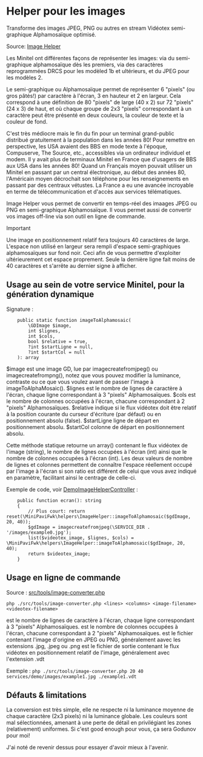 # Helper pour les images

Transforme des images JPEG, PNG ou autres en stream Vidéotex semi-graphique Alphamosaïque optimisé.

Source: [Image Helper](../../src/helpers/ImageHelper.php)

Les Minitel ont différentes façons de représenter les images:
via du semi-graphique alphamosaïque dès les premiers, via des caractères reprogrammées DRCS pour les modèled 1b et ultérieurs, et du JPEG pour les modèles 2.

Le semi-graphique ou Alphamosaïque permet de représenter 6 "pixels" (ou gros pâtés!) par caractère à l'écran, 3 en hauteur et 2 en largeur.
Cela correspond à une définition de 80 "pixels" de large (40 x 2) sur 72 "pixels" (24 x 3) de haut, et où chaque groupe de 2x3 "pixels" correspondant à un caractère peut être présenté en deux couleurs, la couleur de texte et la couleur de fond.

C'est très médiocre mais le fin du fin pour un terminal grand-public distribué gratuitement à la population dans les années 80!
Pour remettre en perspective, les USA avaient des BBS en mode texte à l'époque, Compuserve, The  Source, etc., accessibles via un ordinateur individuel et modem.
Il y avait plus de terminaux Minitel en France que d'usagers de BBS aux USA dans les années 80!
Quand un Français moyen pouvait utiliser un Minitel en passant par un central électronique, au début des années 80, l'Américain moyen décrochait son téléphone pour les renseignements en passant par des centraux vétustes. La France a eu une avancée incroyable en terme de télécommunication et d'accès aux services télématiques.

Image Helper vous permet de convertir en temps-réel des imaages JPEG ou PNG en semi-graphique Alphamosaïque.
Il vous permet aussi de convertir vos images off-line via son outil en ligne de commande.


> [!IMPORTANT]
> Une image en positionnement relatif fera toujours 40 caractères de large.
> L'espace non utilisé en largeur sera rempli d'espace semi-graphiques alphamosaïques sur fond noir.
> Ceci afin de vous permettre d'exploiter ultérieurement cet espace proprement.
> Seule la dernière ligne fait moins de 40 caractères et s'arrête au dernier signe à afficher.


## Usage au sein de votre service Minitel, pour la génération dynamique
Signature :
```
    public static function imageToAlphamosaic(
        \GDImage $image,
        int $lignes,
        int $cols,
        bool $relative = true,
        ?int $startLigne = null,
        ?int $startCol = null
    ): array
```

$image est une image GD, lue par imagecreatefromjpeg() ou imagecreatefrompng(), notez que vous pouvez modifier la luminance, contraste ou ce que vous voulez avant de passer l'image à imageToAlphaMosaic(). 
$lignes est le nombre de lignes de caractère à l'écran, chaque ligne correspondant à 3 "pixels" Alphamosaïques.
$cols est le nombre de colonnes occupées à l'écran, chacune correspondant à 2 "pixels" Alphamosaïques.
$relative indique si le flux vidéotex doit être relatif à la position courante du curseur d'écriture (par défaut) ou en positionnement absolu (false).
$startLigne ligne de départ en positionnement absolu.
$startCol colonne de départ en positionnement absolu.

Cette méthode statique retourne un array() contenant le flux vidéotex de l'image (string), le nombre de lignes occupées à l'écran (int) ainsi que le nombre de colonnes occupées à l'écran (int).
Les deux valeurs de nombre de lignes et colonnes permettent de connaître l'espace réellement occupé par l'image à l'écran si son ratio est différent de celui que vous avez indiqué en paramètre, facilitant ainsi le centrage de celle-ci.


Exemple de code, voir [DemoImageHelperController](../../services/demo/controllers/DemoImageHelperController.php) :
```
    public function ecran(): string
    {
        // Plus court: return reset(\MiniPaviFwk\helpers\ImageHelper::imageToAlphamosaic($gdImage, 20, 40)); 
        $gdImage = imagecreatefromjpeg(\SERVICE_DIR . '/images/example0.jpg');
        list($videotex_image, $lignes, $cols) = \MiniPaviFwk\helpers\ImageHelper::imageToAlphamosaic($gdImage, 20, 40);
        return $videotex_image;
    }
```


## Usage en ligne de commande

Source : [src/tools/image-converter.php](../../src/tools/image-converter.php)

`php ./src/tools/image-converter.php <lines> <columns> <image-filename> <videotex-filename>`

<lines> est le nombre de lignes de caractère à l'écran, chaque ligne correspondant à 3 "pixels" Alphamosaïques.
<cols> est le nombre de colonnes occupées à l'écran, chacune correspondant à 2 "pixels" Alphamosaïques.
<image-filename> est le fichier contenant l'image d'origine en JPEG ou PNG, généralement aavec les extensions .jpg, .jpeg ou .png
<videotex-file> est le fichier de sortie contenant le flux vidéotex en positionnement relatif de l'image, généralement avec l'extension .vdt

Exemple : `php ./src/tools/image-converter.php 20 40 services/demo/images/example1.jpg ./example1.vdt`


## Défauts & limitations
La conversion est très simple, elle ne respecte ni la luminance moyenne de chaque caractère (2x3 pixels) ni la luminance globale.
Les couleurs sont mal sélectionnées, amenant à une perte de détail en privilégiant les zones (relativement) uniformes.
Si c'est good enough pour vous, ça sera Godunov pour moi!

J'ai noté de revenir dessus pour essayer d'avoir mieux à l'avenir.
